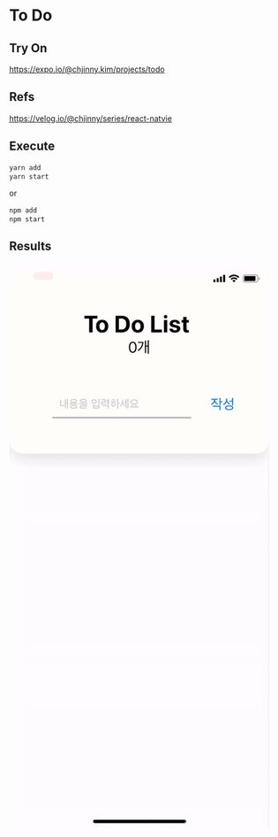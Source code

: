 # To Do

## Try On
https://expo.io/@chjinny.kim/projects/todo

## Refs
https://velog.io/@chjinny/series/react-natvie

## Execute
```
yarn add
yarn start
```
or
```
npm add
npm start
```

## Results
![](./img/01.gif)
